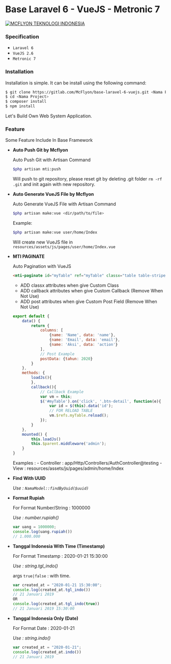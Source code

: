 # Base Laravel 6 - VueJS - Metronic 7
[![MCFLYON TEKNOLOGI INDONESIA](/public/media/mcflyon.png)](https://www.mcflyon.co.id/)

### Specification

- `Laravel 6`
- `VueJS 2.6`
- `Metronic 7`

### Installation

Installation is simple. It can be install using the following command:
```sh
$ git clone https://gitlab.com/McFlyon/base-laravel-6-vuejs.git <Nama Project>
$ cd <Nama Project>
$ composer install
$ npm install
```

Let's Build Own Web System Application.

### Feature

Some Feature Include In Base Framework

- **Auto Push Git by Mcflyon**

	Auto Push Git with Artisan Command

	```sh
	$php artisan mti:push
	```

	Will push to git repository, please reset git by deleting .git folder `rm -rf .git` and init again with new repository.

- **Auto Generate VueJS File by Mcflyon**
	
	Auto Generate VueJS File with Artisan Command

	```sh
	$php artisan make:vue <dir/path/to/file>
	```

	Example:

	```sh
	$php artisan make:vue user/home/Index
	```

	Will create new VueJS file in `resources/assets/js/pages/user/home/Index.vue`

- **MTI PAGINATE**

	Auto Pagination with VueJS

	```html
	<mti-paginate id="myTable" ref="myTable" classx="table table-striped table-bordered text-center" :columns="columns" url="/test" :post="postData" :callback="callback" :useCard="true"></mti-paginate>
	```
	- ADD classx attributes when give Custom Class
	- ADD callback attributes when give Custom Callback (Remove When Not Use)
	- ADD post attributes when give Custom Post Field (Remove When Not Use)

	```javascript
	export default {
		data() {
			return {
				columns: [
					{name: 'Name', data: 'name'},
					{name: 'Email', data: 'email'},
					{name: 'Aksi', data: 'action'}
				],
				// Post Example
				postData: {tahun: 2020}
			}
		},
		methods: {
			loadJs(){
			},
            callback(){
            	// Callback Example
            	var vm = this;
            	$('#myTable').on('click', '.btn-detail', function(e){
            		var id = $(this).data('id');
            		// FOR RELOAD TABLE
            		vm.$refs.myTable.reload();
            	});
            }
		},
		mounted() {
			this.loadJs()
			this.$parent.middleware('admin');
		}
	}
	```

	Examples :
		- Controller : app/Http/Controllers/AuthController@testing
		- View : resources/assets/js/pages/admin/home/Index

- **Find With UUID**

	*Use : `NamaModel::findByUuid($uuid)`*

- **Format Rupiah**

	For Format Number/String : 1000000

	*Use : number.rupiah()*

	```javascript
	var uang = 1000000;
	console.log(uang.rupiah())
	// 1.000.000
	```

- **Tanggal Indonesia With Time (Timestamp)**

	For Format Timestamp : 2020-01-21 15:30:00

	*Use : string.tgl_indo()*
	
	args `true|false` : with time.

	```javascript
	var created_at = "2020-01-21 15:30:00";
	console.log(created_at.tgl_indo())
	// 21 Januari 2019
	OR
	console.log(created_at.tgl_indo(true))
	// 21 Januari 2019 15:30:00
	```


- **Tanggal Indonesia Only (Date)**

	For Format Date : 2020-01-21

	*Use : string.indo()*

	```javascript
	var created_at = "2020-01-21";
	console.log(created_at.indo())
	// 21 Januari 2019
	```

